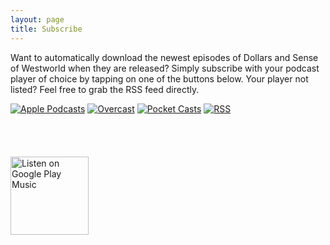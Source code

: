 ```yaml
---
layout: page
title: Subscribe
---
```


Want to automatically download the newest episodes of Dollars and Sense of Westworld when they are released? Simply subscribe with your podcast player of choice by tapping on one of the buttons below. Your player not listed? Feel free to grab the RSS feed directly.

[![Apple Podcasts](http://dollarsandsenseofwestworld.com/img/SubscribeApplePodcasts.svg)](https://itunes.apple.com/us/podcast/the-dollars-and-sense-of-westworld/id1227972996?mt=2)
[![Overcast](http://dollarsandsenseofwestworld.com/img/SubscribeOvercastButton.svg)](https://overcast.fm/p583069-PllntH)
[![Pocket Casts](http://dollarsandsenseofwestworld.com/img/SubscribePocketCastsButton.svg)](http://pca.st/ry44)
[![RSS](http://dollarsandsenseofwestworld.com/img/SubscribeRssButton.svg)](http://dasow.libsyn.com/rss)

<a href="https://itunes.apple.com/us/podcast/the-dollars-and-sense-of-westworld/id1227972996?mt=2" style="display:inline-block;overflow:hidden;background:url(//linkmaker.itunes.apple.com/assets/shared/badges/en-us/podcast-lrg.svg) no-repeat;width:110px;height:40px;background-size:contain;"></a>

<a href='https://playmusic.app.goo.gl/?ibi=com.google.PlayMusic&amp;isi=691797987&amp;ius=googleplaymusic&amp;link=https://play.google.com/music/m/Iai3kzebd7suo4llwnilgyyvodu?t%3DThe_Dollars_and_Sense_of_Westworld%26pcampaignid%3DMKT-na-all-co-pr-mu-pod-16' rel='nofollow'><img width='125px' alt='Listen on Google Play Music' src='https://play.google.com/intl/en_us/badges-music/images/badges/en_badge_web_music.png'/></a>
